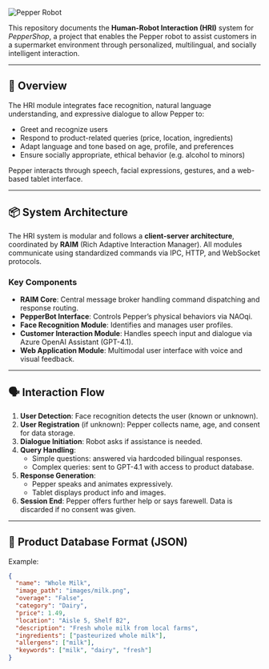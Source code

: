 ![Pepper Robot](test.png)


This repository documents the **Human-Robot Interaction (HRI)** system for _PepperShop_, a project that enables the Pepper robot to assist customers in a supermarket environment through personalized, multilingual, and socially intelligent interaction.

---

## 🧠 Overview

The HRI module integrates face recognition, natural language understanding, and expressive dialogue to allow Pepper to:
- Greet and recognize users
- Respond to product-related queries (price, location, ingredients)
- Adapt language and tone based on age, profile, and preferences
- Ensure socially appropriate, ethical behavior (e.g. alcohol to minors)

Pepper interacts through speech, facial expressions, gestures, and a web-based tablet interface.

---

## 📦 System Architecture

The HRI system is modular and follows a **client-server architecture**, coordinated by **RAIM** (Rich Adaptive Interaction Manager). All modules communicate using standardized commands via IPC, HTTP, and WebSocket protocols.

### Key Components

- **RAIM Core**: Central message broker handling command dispatching and response routing.
- **PepperBot Interface**: Controls Pepper’s physical behaviors via NAOqi.
- **Face Recognition Module**: Identifies and manages user profiles.
- **Customer Interaction Module**: Handles speech input and dialogue via Azure OpenAI Assistant (GPT-4.1).
- **Web Application Module**: Multimodal user interface with voice and visual feedback.

---

## 🗣️ Interaction Flow

1. **User Detection**: Face recognition detects the user (known or unknown).
2. **User Registration** (if unknown): Pepper collects name, age, and consent for data storage.
3. **Dialogue Initiation**: Robot asks if assistance is needed.
4. **Query Handling**:
   - Simple questions: answered via hardcoded bilingual responses.
   - Complex queries: sent to GPT-4.1 with access to product database.
5. **Response Generation**:
   - Pepper speaks and animates expressively.
   - Tablet displays product info and images.
6. **Session End**: Pepper offers further help or says farewell. Data is discarded if no consent was given.

---

## 📁 Product Database Format (JSON)

Example:
```json
{
  "name": "Whole Milk",
  "image_path": "images/milk.png",
  "overage": "False",
  "category": "Dairy",
  "price": 1.49,
  "location": "Aisle 5, Shelf B2",
  "description": "Fresh whole milk from local farms",
  "ingredients": ["pasteurized whole milk"],
  "allergens": ["milk"],
  "keywords": ["milk", "dairy", "fresh"]
}

